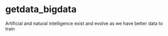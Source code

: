 # getdata_bigdata
Artificial and natural intelligence exist and evolve as we have better data to train
